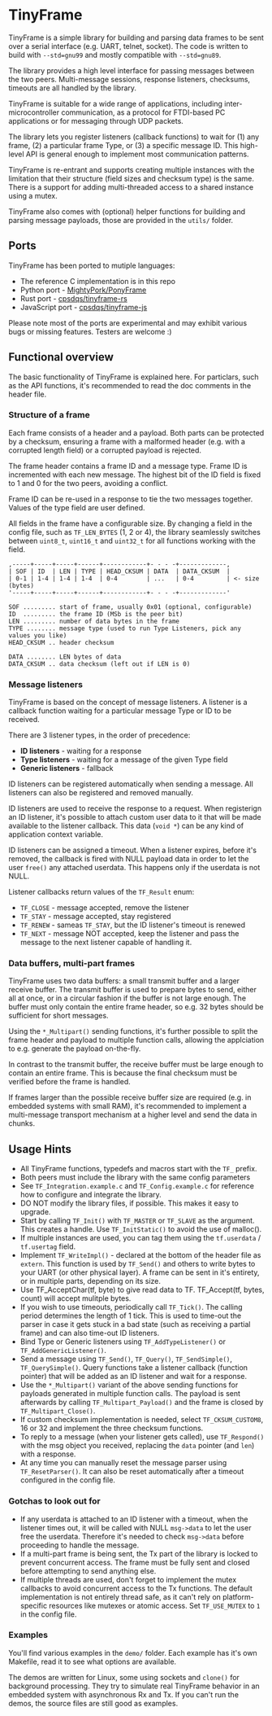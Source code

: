 # TinyFrame

TinyFrame is a simple library for building and parsing data frames to be sent 
over a serial interface (e.g. UART, telnet, socket). The code is written to build with 
`--std=gnu99` and mostly compatible with `--std=gnu89`.

The library provides a high level interface for passing messages between the two peers.
Multi-message sessions, response listeners, checksums, timeouts are all handled by the library.

TinyFrame is suitable for a wide range of applications, including inter-microcontroller 
communication, as a protocol for FTDI-based PC applications or for messaging through
UDP packets.

The library lets you register listeners (callback functions) to wait for (1) any frame, (2)
a particular frame Type, or (3) a specific message ID. This high-level API is general 
enough to implement most communication patterns.

TinyFrame is re-entrant and supports creating multiple instances with the limitation
that their structure (field sizes and checksum type) is the same. There is a support
for adding multi-threaded access to a shared instance using a mutex.

TinyFrame also comes with (optional) helper functions for building and parsing message
payloads, those are provided in the `utils/` folder.

## Ports

TinyFrame has been ported to mutiple languages:

- The reference C implementation is in this repo
- Python port - [MightyPork/PonyFrame](https://github.com/MightyPork/PonyFrame)
- Rust port - [cpsdqs/tinyframe-rs](https://github.com/cpsdqs/tinyframe-rs)
- JavaScript port - [cpsdqs/tinyframe-js](https://github.com/cpsdqs/tinyframe-js)

Please note most of the ports are experimental and may exhibit various bugs or missing 
features. Testers are welcome :)

## Functional overview

The basic functionality of TinyFrame is explained here. For particlars, such as the
API functions, it's recommended to read the doc comments in the header file.

### Structure of a frame

Each frame consists of a header and a payload. Both parts can be protected by a checksum, 
ensuring a frame with a malformed header (e.g. with a corrupted length field) or a corrupted
payload is rejected.

The frame header contains a frame ID and a message type. Frame ID is incremented with each
new message. The highest bit of the ID field is fixed to 1 and 0 for the two peers, 
avoiding a conflict.

Frame ID can be re-used in a response to tie the two messages together. Values of the
type field are user defined.

All fields in the frame have a configurable size. By changing a field in the config 
file, such as `TF_LEN_BYTES` (1, 2 or 4), the library seamlessly switches between `uint8_t`,
`uint16_t` and `uint32_t` for all functions working with the field. 

```
,-----+-----+-----+------+------------+- - - -+-------------,
| SOF | ID  | LEN | TYPE | HEAD_CKSUM | DATA  | DATA_CKSUM  |
| 0-1 | 1-4 | 1-4 | 1-4  | 0-4        | ...   | 0-4         | <- size (bytes)
'-----+-----+-----+------+------------+- - - -+-------------'

SOF ......... start of frame, usually 0x01 (optional, configurable)
ID  ......... the frame ID (MSb is the peer bit)
LEN ......... number of data bytes in the frame
TYPE ........ message type (used to run Type Listeners, pick any values you like)
HEAD_CKSUM .. header checksum

DATA ........ LEN bytes of data
DATA_CKSUM .. data checksum (left out if LEN is 0)
```

### Message listeners

TinyFrame is based on the concept of message listeners. A listener is a callback function 
waiting for a particular message Type or ID to be received.

There are 3 listener types, in the order of precedence:
 
- **ID listeners** - waiting for a response
- **Type listeners** - waiting for a message of the given Type field
- **Generic listeners** - fallback

ID listeners can be registered automatically when sending a message. All listeners can 
also be registered and removed manually. 

ID listeners are used to receive the response to a request. When registerign an ID 
listener, it's possible to attach custom user data to it that will be made available to 
the listener callback. This data (`void *`) can be any kind of application context 
variable.

ID listeners can be assigned a timeout. When a listener expires, before it's removed,
the callback is fired with NULL payload data in order to let the user `free()` any
attached userdata. This happens only if the userdata is not NULL.

Listener callbacks return values of the `TF_Result` enum:

- `TF_CLOSE` - message accepted, remove the listener
- `TF_STAY` - message accepted, stay registered
- `TF_RENEW` - sameas `TF_STAY`, but the ID listener's timeout is renewed
- `TF_NEXT` - message NOT accepted, keep the listener and pass the message to the next 
              listener capable of handling it.

### Data buffers, multi-part frames

TinyFrame uses two data buffers: a small transmit buffer and a larger receive buffer.
The transmit buffer is used to prepare bytes to send, either all at once, or in a 
circular fashion if the buffer is not large enough. The buffer must only contain the entire 
frame header, so e.g. 32 bytes should be sufficient for short messages.

Using the `*_Multipart()` sending functions, it's further possible to split the frame 
header and payload to multiple function calls, allowing the applciation to e.g. generate
the payload on-the-fly.

In contrast to the transmit buffer, the receive buffer must be large enough to contain 
an entire frame. This is because the final checksum must be verified before the frame 
is handled.
 
If frames larger than the possible receive buffer size are required (e.g. in embedded 
systems with small RAM), it's recommended to implement a multi-message transport mechanism
at a higher level and send the data in chunks.

## Usage Hints

- All TinyFrame functions, typedefs and macros start with the `TF_` prefix.
- Both peers must include the library with the same config parameters
- See `TF_Integration.example.c` and `TF_Config.example.c` for reference how to configure and integrate the library.
- DO NOT modify the library files, if possible. This makes it easy to upgrade.
- Start by calling `TF_Init()` with `TF_MASTER` or `TF_SLAVE` as the argument. This creates a handle.
  Use `TF_InitStatic()` to avoid the use of malloc(). 
- If multiple instances are used, you can tag them using the `tf.userdata` / `tf.usertag` field.
- Implement `TF_WriteImpl()` - declared at the bottom of the header file as `extern`.
  This function is used by `TF_Send()` and others to write bytes to your UART (or other physical layer).
  A frame can be sent in it's entirety, or in multiple parts, depending on its size.
- Use TF_AcceptChar(tf, byte) to give read data to TF. TF_Accept(tf, bytes, count) will accept mulitple bytes.  
- If you wish to use timeouts, periodically call `TF_Tick()`. The calling period determines 
  the length of 1 tick. This is used to time-out the parser in case it gets stuck 
  in a bad state (such as receiving a partial frame) and can also time-out ID listeners.
- Bind Type or Generic listeners using `TF_AddTypeListener()` or `TF_AddGenericListener()`.
- Send a message using `TF_Send()`, `TF_Query()`, `TF_SendSimple()`, `TF_QuerySimple()`.
  Query functions take a listener callback (function pointer) that will be added as 
  an ID listener and wait for a response.
- Use the `*_Multipart()` variant of the above sending functions for payloads generated in
  multiple function calls. The payload is sent afterwards by calling `TF_Multipart_Payload()`
  and the frame is closed by `TF_Multipart_Close()`.
- If custom checksum implementation is needed, select `TF_CKSUM_CUSTOM8`, 16 or 32 and 
  implement the three checksum functions.
- To reply to a message (when your listener gets called), use `TF_Respond()`
  with the msg object you received, replacing the `data` pointer (and `len`) with a response.
- At any time you can manually reset the message parser using `TF_ResetParser()`. It can also 
  be reset automatically after a timeout configured in the config file.

### Gotchas to look out for

- If any userdata is attached to an ID listener with a timeout, when the listener times out,
  it will be called with NULL `msg->data` to let the user free the userdata. Therefore 
  it's needed to check `msg->data` before proceeding to handle the message.
- If a multi-part frame is being sent, the Tx part of the library is locked to prevent 
  concurrent access. The frame must be fully sent and closed before attempting to send
  anything else. 
- If multiple threads are used, don't forget to implement the mutex callbacks to avoid 
  concurrent access to the Tx functions. The default implementation is not entirely thread
  safe, as it can't rely on platform-specific resources like mutexes or atomic access. 
  Set `TF_USE_MUTEX` to `1` in the config file.

### Examples

You'll find various examples in the `demo/` folder. Each example has it's own Makefile,
read it to see what options are available.

The demos are written for Linux, some using sockets and `clone()` for background processing.
They try to simulate real TinyFrame behavior in an embedded system with asynchronous 
Rx and Tx. If you can't run the demos, the source files are still good as examples.
